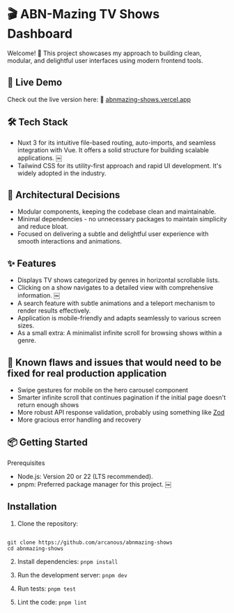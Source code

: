 # 🎬 ABN-Mazing TV Shows Dashboard

Welcome! 👋
This project showcases my approach to building clean, modular, and delightful user interfaces using modern frontend tools.

## 🚀 Live Demo

Check out the live version here:
🔗 [abnmazing-shows.vercel.app](https://abnmazing-shows.vercel.app/)

## 🛠️ Tech Stack
- Nuxt 3 for its intuitive file-based routing, auto-imports, and seamless integration with Vue. It offers a solid structure for building scalable applications. ￼
- Tailwind CSS for its utility-first approach and rapid UI development. It's widely adopted in the industry.

## 🧱 Architectural Decisions
- Modular components, keeping the codebase clean and maintainable.
- Minimal dependencies - no unnecessary packages to maintain simplicity and reduce bloat.
- Focused on delivering a subtle and delightful user experience with smooth interactions and animations.

## ✨ Features
- Displays TV shows categorized by genres in horizontal scrollable lists.
- Clicking on a show navigates to a detailed view with comprehensive information. ￼
- A search feature with subtle animations and a teleport mechanism to render results effectively.
- Application is mobile-friendly and adapts seamlessly to various screen sizes.
- As a small extra: A minimalist infinite scroll for browsing shows within a genre.

## 💩 Known flaws and issues that would need to be fixed for real production application
- Swipe gestures for mobile on the hero carousel component
- Smarter infinite scroll that continues pagination if the initial page doesn't return enough shows
- More robust API response validation, probably using something like [Zod](https://zod.dev/)
- More gracious error handling and recovery

## 📦 Getting Started

Prerequisites
- Node.js: Version 20 or 22 (LTS recommended).
- pnpm: Preferred package manager for this project. ￼

## Installation
1. Clone the repository:
```

git clone https://github.com/arcanous/abnmazing-shows
cd abnmazing-shows
```

2. Install dependencies:
`pnpm install`

3. Run the development server:
`pnpm dev`


4. Run tests:
`pnpm test`


5. Lint the code:
`pnpm lint`

